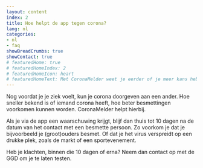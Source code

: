 ```yaml
---
layout: content
index: 2
title: Hoe helpt de app tegen corona?
lang: nl
categories:
- nl
- faq
showBreadCrumbs: true
showContact: true
# featuredHome: true
# featuredHomeIndex: 2
# featuredHomeIcon: heart
# featuredHomeText: Met CoronaMelder weet je eerder of je meer kans hebt op besmetting.
---
```


Nog voordat je je ziek voelt, kun je corona doorgeven aan een ander. Hoe sneller bekend is of iemand corona heeft, hoe beter besmettingen voorkomen kunnen worden. CoronaMelder helpt hierbij.
 
Als je via de app een waarschuwing krijgt, blijf dan thuis tot 10 dagen na de datum van het contact met een besmette persoon. Zo voorkom je dat je bijvoorbeeld je (groot)ouders besmet. Of dat je het virus verspreidt op een drukke plek, zoals de markt of een sportevenement. 

Heb je klachten, binnen die 10 dagen of erna? Neem dan contact op met de GGD om je te laten testen.

